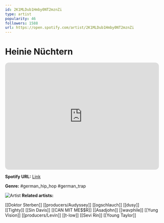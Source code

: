 ```yaml
---
id: 2K1MLDub1Hmby0NT2mznZi
type: artist
popularity: 46
followers: 1588
url: https://open.spotify.com/artist/2K1MLDub1Hmby0NT2mznZi
---
```

# Heinie Nüchtern

<iframe style="border-radius:12px" src="https://open.spotify.com/embed/artist/2K1MLDub1Hmby0NT2mznZi" width="100%" height="352" frameBorder="0" allowfullscreen="" allow="autoplay; clipboard-write; encrypted-media; fullscreen; picture-in-picture" loading="lazy"></iframe>

**Spotify URL:** [Link](https://open.spotify.com/artist/2K1MLDub1Hmby0NT2mznZi)

**Genre:**  #german_hip_hop #german_trap

![Artist](https://i.scdn.co/image/ab6761610000e5ebd2013ed2eb120af200a336ed)
**Related artists:**

[[Doktor Sterben]]
[[producers/Audyssey]]
[[ogschlauch]]
[[dusy]]
[[Tighty]]
[[Sin Davis]]
[[CAN MIT ME$$R]]
[[Asadjohn]]
[[wavphile]]
[[Yung Vision]]
[[producers/Levin]]
[[t-low]]
[[Sevi Rin]]
[[Young Taylor]]
